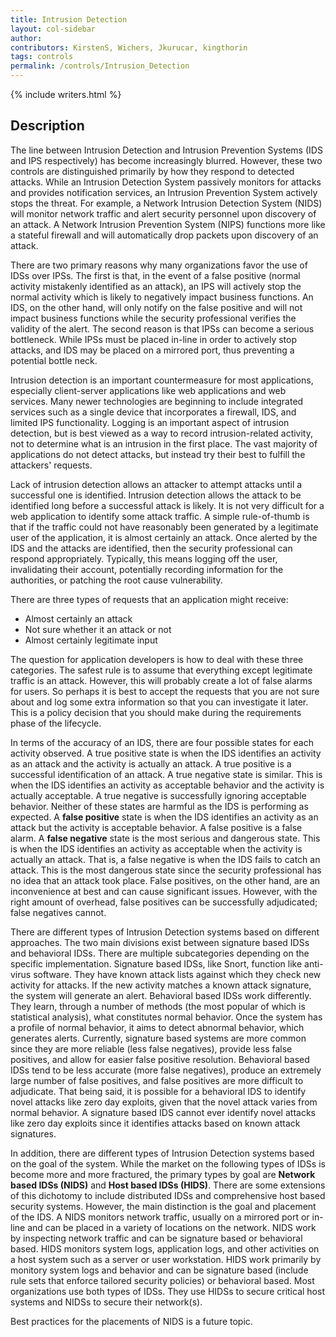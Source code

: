 ```yaml
---
title: Intrusion Detection
layout: col-sidebar
author:
contributors: KirstenS, Wichers, Jkurucar, kingthorin
tags: controls
permalink: /controls/Intrusion_Detection
---
```


{% include writers.html %}

## Description

The line between Intrusion Detection and Intrusion Prevention Systems
(IDS and IPS respectively) has become increasingly blurred. However,
these two controls are distinguished primarily by how they respond to
detected attacks. While an Intrusion Detection System passively monitors
for attacks and provides notification services, an Intrusion Prevention
System actively stops the threat. For example, a Network Intrusion
Detection System (NIDS) will monitor network traffic and alert security
personnel upon discovery of an attack. A Network Intrusion Prevention
System (NIPS) functions more like a stateful firewall and will
automatically drop packets upon discovery of an attack.

There are two primary reasons why many organizations favor the use of
IDSs over IPSs. The first is that, in the event of a false positive
(normal activity mistakenly identified as an attack), an IPS will
actively stop the normal activity which is likely to negatively impact
business functions. An IDS, on the other hand, will only notify on the
false positive and will not impact business functions while the security
professional verifies the validity of the alert. The second reason is
that IPSs can become a serious bottleneck. While IPSs must be placed
in-line in order to actively stop attacks, and IDS may be placed on a
mirrored port, thus preventing a potential bottle neck.

Intrusion detection is an important countermeasure for most
applications, especially client-server applications like web
applications and web services. Many newer technologies are beginning to
include integrated services such as a single device that incorporates a
firewall, IDS, and limited IPS functionality.
Logging is an important aspect of intrusion
detection, but is best viewed as a way to record intrusion-related
activity, not to determine what is an intrusion in the first place. The
vast majority of applications do not detect attacks, but instead try
their best to fulfill the attackers' requests.

Lack of intrusion detection allows an attacker to attempt attacks until
a successful one is identified. Intrusion detection allows the attack to
be identified long before a successful attack is likely. It is not very
difficult for a web application to identify some attack traffic. A
simple rule-of-thumb is that if the traffic could not have reasonably
been generated by a legitimate user of the application, it is almost
certainly an attack. Once alerted by the IDS and the attacks are
identified, then the security professional can respond appropriately.
Typically, this means logging off the user, invalidating their account,
potentially recording information for the authorities, or patching the
root cause vulnerability.

There are three types of requests that an application might receive:

- Almost certainly an attack
- Not sure whether it an attack or not
- Almost certainly legitimate input

The question for application developers is how to deal with these three
categories. The safest rule is to assume that everything except
legitimate traffic is an attack. However, this will probably create a
lot of false alarms for users. So perhaps it is best to accept the
requests that you are not sure about and log some extra information so
that you can investigate it later. This is a policy decision that you
should make during the requirements phase of the lifecycle.

In terms of the accuracy of an IDS, there are four possible states for
each activity observed. A true positive state is when the IDS identifies
an activity as an attack and the activity is actually an attack. A true
positive is a successful identification of an attack. A true negative
state is similar. This is when the IDS identifies an activity as
acceptable behavior and the activity is actually acceptable. A true
negative is successfully ignoring acceptable behavior. Neither of these
states are harmful as the IDS is performing as expected. A **false
positive** state is when the IDS identifies an activity as an attack but
the activity is acceptable behavior. A false positive is a false alarm.
A **false negative** state is the most serious and dangerous state. This
is when the IDS identifies an activity as acceptable when the activity
is actually an attack. That is, a false negative is when the IDS fails
to catch an attack. This is the most dangerous state since the security
professional has no idea that an attack took place. False positives, on
the other hand, are an inconvenience at best and can cause significant
issues. However, with the right amount of overhead, false positives can
be successfully adjudicated; false negatives cannot.

There are different types of Intrusion Detection systems based on
different approaches. The two main divisions exist between signature
based IDSs and behavioral IDSs. There are multiple subcategories
depending on the specific implementation. Signature based IDSs, like
Snort, function like anti-virus software. They have known attack lists
against which they check new activity for attacks. If the new activity
matches a known attack signature, the system will generate an alert.
Behavioral based IDSs work differently. They learn, through a number of
methods (the most popular of which is statistical analysis), what
constitutes normal behavior. Once the system has a profile of normal
behavior, it aims to detect abnormal behavior, which generates alerts.
Currently, signature based systems are more common since they are more
reliable (less false negatives), provide less false positives, and allow
for easier false positive resolution. Behavioral based IDSs tend to be
less accurate (more false negatives), produce an extremely large number
of false positives, and false positives are more difficult to
adjudicate. That being said, it is possible for a behavioral IDS to
identify novel attacks like zero day exploits, given that the novel
attack varies from normal behavior. A signature based IDS cannot ever
identify novel attacks like zero day exploits since it identifies
attacks based on known attack signatures.

In addition, there are different types of Intrusion Detection systems
based on the goal of the system. While the market on the following types
of IDSs is become more and more fractured, the primary types by goal are
**Network based IDSs (NIDS)** and **Host based IDSs (HIDS)**. There are
some extensions of this dichotomy to include distributed IDSs and
comprehensive host based security systems. However, the main distinction
is the goal and placement of the IDS. A NIDS monitors network traffic,
usually on a mirrored port or in-line and can be placed in a variety of
locations on the network. NIDS work by inspecting network traffic and
can be signature based or behavioral based. HIDS monitors system logs,
application logs, and other activities on a host system such as a server
or user workstation. HIDS work primarily by monitory system logs and
behavior and can be signature based (include rule sets that enforce
tailored security policies) or behavioral based. Most organizations use
both types of IDSs. They use HIDSs to secure critical host systems and
NIDSs to secure their network(s).

Best practices for the placements of NIDS is a future topic.

